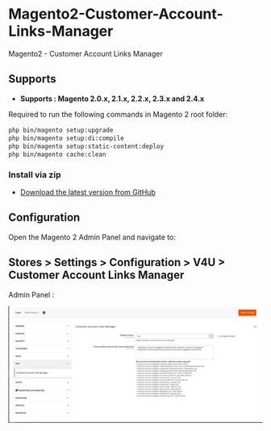 # Magento2-Customer-Account-Links-Manager
Magento2 - Customer Account Links Manager

## Supports

- <b>Supports : Magento 2.0.x, 2.1.x, 2.2.x, 2.3.x and 2.4.x</b>

Required to run the following commands in Magento 2 root folder:

```
php bin/magento setup:upgrade
php bin/magento setup:di:compile
php bin/magento setup:static-content:deploy
php bin/magento cache:clean
```
### Install via zip

* [Download the latest version from GitHub](https://github.com/vrajeshpatel4u/Magento2-Customer-Account-Links-Manager/archive/refs/heads/main.zip)

## Configuration

Open the Magento 2 Admin Panel and navigate to:
 
 ## Stores > Settings > Configuration > V4U > Customer Account Links Manager
 
 Admin Panel : 
 
 <img src="https://github.com/vrajeshpatel4u/Magento2-Customer-Account-Links-Manager/blob/main/CustomerAccountLinksManager/docs/CustomerAccountLinksManager.png"/>
